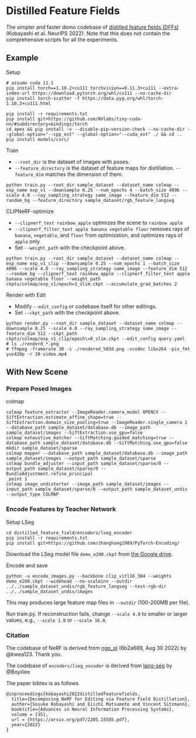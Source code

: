 # Distilled Feature Fields

The simpler and faster demo codebase of [distilled feature fields (DFFs)](https://pfnet-research.github.io/distilled-feature-fields/) (Kobayashi et al. NeurIPS 2022).
Note that this does not contain the comprehensive scripts for all the experiments.


## Example

Setup
```
# assume cuda 11.1
pip install torch==1.10.2+cu111 torchvision==0.11.3+cu111 --extra-index-url https://download.pytorch.org/whl/cu111 --no-cache-dir
pip install torch-scatter -f https://data.pyg.org/whl/torch-1.10.2+cu111.html

pip install -r requirements.txt
pip install git+https://github.com/NVlabs/tiny-cuda-nn/#subdirectory=bindings/torch
cd apex && pip install -v --disable-pip-version-check --no-cache-dir --global-option="--cpp_ext" --global-option="--cuda_ext" ./ && cd ..
pip install models/csrc/
```

Train
- `--root_dir` is the dataset of images with poses.
- `--feature_directory` is the dataset of feature maps for distillation. `--feature_dim` matches the dimension of them.
```
python train.py --root_dir sample_dataset --dataset_name colmap --exp_name exp_v1 --downsample 0.25 --num_epochs 4 --batch_size 4096 --scale 4.0 --ray_sampling_strategy same_image --feature_dim 512 --random_bg --feature_directory sample_dataset/rgb_feature_langseg
```

CLIPNeRF-optimize
- `--clipnerf_text rainbow_apple` optimizes the scene to `rainbow apple`
- `--clipnerf_filter_text apple banana vegetable floor` removes rays of `banana`, `vegetable`, and `floor` from optimization, and optimizes rays of `apple` only
- Set `--weight_path` with the checkpoint above.
```
python train.py --root_dir sample_dataset --dataset_name colmap --exp_name exp_v1_clip --downsample 0.25 --num_epochs 1 --batch_size 4096 --scale 4.0 --ray_sampling_strategy same_image --feature_dim 512 --random_bg --clipnerf_text rainbow_apple --clipnerf_filter_text apple banana vegetable floor --weight_path ckpts/colmap/exp_v1/epoch=3_slim.ckpt --accumulate_grad_batches 2
```

Render with Edit
- Modify `--edit_config` or codebase itself for other editings.
- Set `--ckpt_path` with the checkpoint above.
```
python render.py --root_dir sample_dataset --dataset_name colmap --downsample 0.25 --scale 4.0 --ray_sampling_strategy same_image --feature_dim 512 --ckpt_path ckpts/colmap/exp_v1_clip/epoch\=0_slim.ckpt --edit_config query.yaml
# ls ./renderd_*.png
# ffmpeg -framerate 30 -i ./rendered_%03d.png -vcodec libx264 -pix_fmt yuv420p -r 30 video.mp4
```


## With New Scene

### Prepare Posed Images

colmap
```
colmap feature_extractor --ImageReader.camera_model OPENCV --SiftExtraction.estimate_affine_shape=true --SiftExtraction.domain_size_pooling=true --ImageReader.single_camera 1 --database_path sample_dataset/database.db --image_path sample_dataset/images --SiftExtraction.use_gpu=false
colmap exhaustive_matcher --SiftMatching.guided_matching=true --database_path sample_dataset/database.db --SiftMatching.use_gpu=false
mkdir sample_dataset/sparse
colmap mapper --database_path sample_dataset/database.db --image_path sample_dataset/images --output_path sample_dataset/sparse
colmap bundle_adjuster --input_path sample_dataset/sparse/0 --output_path sample_dataset/sparse/0 --BundleAdjustment.refine_principal
_point 1
colmap image_undistorter --image_path sample_dataset/images --input_path sample_dataset/sparse/0 --output_path sample_dataset_undis
--output_type COLMAP
```


### Encode Features by Teacher Network

Setup LSeg
```
cd distilled_feature_field/encoders/lseg_encoder
pip install -r requirements.txt
pip install git+https://github.com/zhanghang1989/PyTorch-Encoding/
```

Download the LSeg model file `demo_e200.ckpt` from [the Google drive](https://drive.google.com/file/d/1ayk6NXURI_vIPlym16f_RG3ffxBWHxvb/view?usp=sharing).

Encode and save
```
python -u encode_images.py --backbone clip_vitl16_384 --weights demo_e200.ckpt --widehead --no-scaleinv --outdir ../../sample_dataset_undis/rgb_feature_langseg --test-rgb-dir ../../sample_dataset_undis/images
```
This may produces large feature map files in `--outdir` (100-200MB per file).

Run train.py. If reconstruction fails, change `--scale 4.0` to smaller or larger values, e.g., `--scale 1.0` or `--scale 16.0`.



### Citation

The codebase of NeRF is derived from [ngp_pl](https://github.com/kwea123/ngp_pl/commit/6b2a66928d032967551ab98d5cd84c7ef1b83c3d) (6b2a669, Aug 30 2022) by @kwea123. Thank you.

The codebase of `encoders/lseg_encoder` is derived from [lang-seg](https://github.com/isl-org/lang-seg) by @Boyiliee

The paper bibtex is as follows
```
@inproceedings{kobayashi2022distilledfeaturefields,
  title={Decomposing NeRF for Editing via Feature Field Distillation},
  author={Sosuke Kobayashi and Eiichi Matsumoto and Vincent Sitzmann},
  booktitle={Advances in Neural Information Processing Systems},
  volume = {35},
  url = {https://arxiv.org/pdf/2205.15585.pdf},
  year={2022}
}
```
